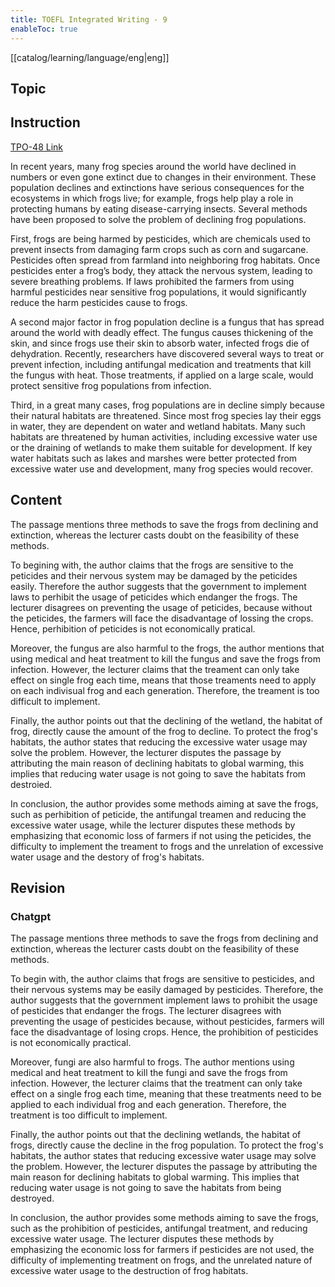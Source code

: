```yaml
---
title: TOEFL Integrated Writing - 9
enableToc: true
---
```

[[catalog/learning/language/eng|eng]]

## Topic

## Instruction
[TPO-48 Link](https://toeflv3.kmf.com/question/c261f6ab14485afb543004244c70379e/158swk.html)

In recent years, many frog species around the world have declined in numbers or even gone extinct due to changes in their environment. These population declines and extinctions have serious consequences for the ecosystems in which frogs live; for example, frogs help play a role in protecting humans by eating disease-carrying insects. Several methods have been proposed to solve the problem of declining frog populations.

First, frogs are being harmed by pesticides, which are chemicals used to prevent insects from damaging farm crops such as corn and sugarcane. Pesticides often spread from farmland into neighboring frog habitats. Once pesticides enter a frog’s body, they attack the nervous system, leading to severe breathing problems. If laws prohibited the farmers from using harmful pesticides near sensitive frog populations, it would significantly reduce the harm pesticides cause to frogs.

A second major factor in frog population decline is a fungus that has spread around the world with deadly effect. The fungus causes thickening of the skin, and since frogs use their skin to absorb water, infected frogs die of dehydration. Recently, researchers have discovered several ways to treat or prevent infection, including antifungal medication and treatments that kill the fungus with heat. Those treatments, if applied on a large scale, would protect sensitive frog populations from infection.

Third, in a great many cases, frog populations are in decline simply because their natural habitats are threatened. Since most frog species lay their eggs in water, they are dependent on water and wetland habitats. Many such habitats are threatened by human activities, including excessive water use or the draining of wetlands to make them suitable for development. If key water habitats such as lakes and marshes were better protected from excessive water use and development, many frog species would recover.

## Content
The passage mentions three methods to save the frogs from declining and extinction, whereas the lecturer casts doubt on the feasibility of these methods.

To begining with, the author claims that the frogs are sensitive to the peticides and their nervous system may be damaged by the peticides easily. Therefore the author suggests that the government to implement laws to perhibit the usage of peticides which endanger the frogs. The lecturer disagrees on preventing the usage of peticides, because without the peticides, the farmers will face the disadvantage of lossing the crops. Hence, perhibition of peticides is not economically pratical.

Moreover, the fungus are also harmful to the frogs, the author mentions that using medical and heat treatment to kill the fungus and save the frogs from infection. However, the lecturer claims that the treament can only take effect on single frog each time,  means that those treaments need to apply on each indivisual frog and each generation. Therefore, the treament is too difficult to implement.

Finally, the author points out that the declining of the wetland, the habitat of frog, directly cause the amount of the frog to decline. To protect the frog's habitats, the author states that reducing the excessive water usage may solve the problem. However, the lecturer disputes the passage by attributing the main reason of declining habitats to global warming, this implies that reducing water usage is not going to save the habitats from destroied.

In conclusion, the author provides some methods aiming at save the frogs, such as perhibition of peticide, the antifungal treamen and reducing the excessive water usage, while the lecturer disputes these methods by emphasizing that economic loss of farmers if not using the peticides, the difficulty to implement the treament to frogs and the unrelation of excessive water usage and the destory of frog's habitats.

## Revision 
### Chatgpt
The passage mentions three methods to save the frogs from declining and extinction, whereas the lecturer casts doubt on the feasibility of these methods.

To begin with, the author claims that frogs are sensitive to pesticides, and their nervous systems may be easily damaged by pesticides. Therefore, the author suggests that the government implement laws to prohibit the usage of pesticides that endanger the frogs. The lecturer disagrees with preventing the usage of pesticides because, without pesticides, farmers will face the disadvantage of losing crops. Hence, the prohibition of pesticides is not economically practical.

Moreover, fungi are also harmful to frogs. The author mentions using medical and heat treatment to kill the fungi and save the frogs from infection. However, the lecturer claims that the treatment can only take effect on a single frog each time, meaning that these treatments need to be applied to each individual frog and each generation. Therefore, the treatment is too difficult to implement.

Finally, the author points out that the declining wetlands, the habitat of frogs, directly cause the decline in the frog population. To protect the frog's habitats, the author states that reducing excessive water usage may solve the problem. However, the lecturer disputes the passage by attributing the main reason for declining habitats to global warming. This implies that reducing water usage is not going to save the habitats from being destroyed.

In conclusion, the author provides some methods aiming to save the frogs, such as the prohibition of pesticides, antifungal treatment, and reducing excessive water usage. The lecturer disputes these methods by emphasizing the economic loss for farmers if pesticides are not used, the difficulty of implementing treatment on frogs, and the unrelated nature of excessive water usage to the destruction of frog habitats.

